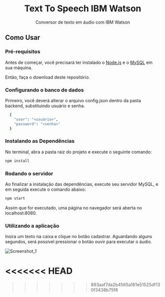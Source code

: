 <h1 align="center">  Text To Speech IBM Watson</h1>
<p align="center"> Conversor de texto em áudio com IBM Watson</p>

## Como Usar

### Pré-requisitos
Antes de começar, você precisará ter instalado o [Node.js](https://nodejs.org/en/) e o [MySQL](https://www.mysql.com/) em sua máquina.

Então, faça o download deste repositório.

### Configurando o banco de dados
Primeiro, você deverá alterar o arquivo config.json dentro da pasta backend, substituindo usuário e senha.

```bash
  {
    "user": "<usuário>",
    "password": "<senha>"
  }
```


### Instalando as Dependências

No terminal, abra a pasta raiz do projeto e execute o seguinte comando:

```sh
npm install
```
### Rodando o servidor

Ao finalizar a instalação das dependências, execute seu servidor MySQL, e em seguida execute o comando abaixo:

```sh
npm start
```

Assim que for executado, uma página no navegador será aberta no localhost:8080.

### Utilizando a aplicação

Insira um texto na caixa e clique no botão cadastrar. Aguardando alguns segundos, será possível pressionar o botão ouvir para executar o áudio.

![Screenshot_1](https://user-images.githubusercontent.com/52762669/99740034-e46ca900-2aac-11eb-892d-5f4cd9da48e4.jpg)

<<<<<<< HEAD
=======

>>>>>>> 893aaf7da2b4565a181e51525df130f3438b75f8
